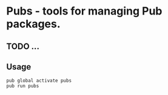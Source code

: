 # Pubs - tools for managing Pub packages.

## TODO ...

## Usage

```
pub global activate pubs
pub run pubs
```
